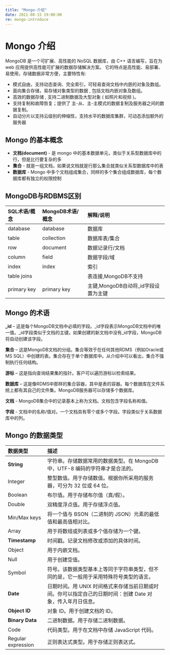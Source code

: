 ```yaml
---
title: "Mongo-介绍"
date: 2021-08-15 19:00:00
re: mongo-introduce
---
```


# Mongo 介绍

MongoDB 是一个可扩展、高性能的 NoSQL 数据库，由 C++ 语言编写，旨在为 web 应用提供高性能可扩展的数据存储解决方案。
它的特点是高性能、易部署、易使用，存储数据非常方便，主要特性有:

- 模式自由，支持动态查询、完全索引，可轻易查询文档中内嵌的对象及数组。
- 面向集合存储，易存储对象类型的数据 , 包括文档内嵌对象及数组。
- 高效的数据存储 , 支持二进制数据及大型对象 ( 如照片和视频 )。
- 支持复制和故障恢复；提供了 主-从、主-主模式的数据复制及服务器之间的数据复制。
- 自动分片以支持云级别的伸缩性，支持水平的数据库集群，可动态添加额外的服务器



## Mongo 的基本概念

- **文档(document)** - 是 mongo 中的基本数据单元，类似于关系型数据库中的行，但是比行要复杂的多
- **集合** - 就是一组文档，如果说文档就是行那么集合就类似关系型数据库中的表
- **数据库** - Mongo 中多个文档组成集合，同样的多个集合组成数据库，每个数据库都有独立的权限控制



## MongoDB与RDBMS区别

| SQL术语/概念 | MongoDB术语/概念 | 解释/说明                           |
| :----------- | :--------------- | :---------------------------------- |
| database     | database         | 数据库                              |
| table        | collection       | 数据库表/集合                       |
| row          | document         | 数据记录行/文档                     |
| column       | field            | 数据字段/域                         |
| index        | index            | 索引                                |
| table joins  |                  | 表连接,MongoDB不支持                |
| primary key  | primary key      | 主键,MongoDB自动将_id字段设置为主键 |



## Mongo 的术语

**_id** – 这是每个MongoDB文档中必填的字段。_id字段表示MongoDB文档中的唯一值。_id字段类似于文档的主键。如果创建的新文档中没有_id字段，MongoDB将自动创建该字段。

**集合** – 这是MongoDB文档的分组。集合等效于在任何其他RDMS（例如Oracle或MS SQL）中创建的表。集合存在于单个数据库中。从介绍中可以看出，集合不强制执行任何结构。

**游标** – 这是指向查询结果集的指针。客户可以遍历游标以检索结果。

**数据库** – 这是像RDMS中那样的集合容器，其中是表的容器。每个数据库在文件系统上都有其自己的文件集。MongoDB服务器可以存储多个数据库。

**文档** - MongoDB集合中的记录基本上称为文档。文档包含字段名称和值。

**字段** - 文档中的名称/值对。一个文档具有零个或多个字段。字段类似于关系数据库中的列。



## Mongo 的数据类型

| 数据类型           | 描述                                                         |
| :----------------- | :----------------------------------------------------------- |
| **String**         | 字符串。存储数据常用的数据类型。在 MongoDB 中，UTF-8 编码的字符串才是合法的。 |
| Integer            | 整型数值。用于存储数值。根据你所采用的服务器，可分为 32 位或 64 位。 |
| Boolean            | 布尔值。用于存储布尔值（真/假）。                            |
| Double             | 双精度浮点值。用于存储浮点值。                               |
| Min/Max keys       | 将一个值与 BSON（二进制的 JSON）元素的最低值和最高值相对比。 |
| Array              | 用于将数组或列表或多个值存储为一个键。                       |
| **Timestamp**      | 时间戳。记录文档修改或添加的具体时间。                       |
| Object             | 用于内嵌文档。                                               |
| Null               | 用于创建空值。                                               |
| Symbol             | 符号。该数据类型基本上等同于字符串类型，但不同的是，它一般用于采用特殊符号类型的语言。 |
| **Date**           | 日期时间。用 UNIX 时间格式来存储当前日期或时间。你可以指定自己的日期时间：创建 Date 对象，传入年月日信息。 |
| **Object ID**      | 对象 ID。用于创建文档的 ID。                                 |
| **Binary Data**    | 二进制数据。用于存储二进制数据。                             |
| Code               | 代码类型。用于在文档中存储 JavaScript 代码。                 |
| Regular expression | 正则表达式类型。用于存储正则表达式。                         |

